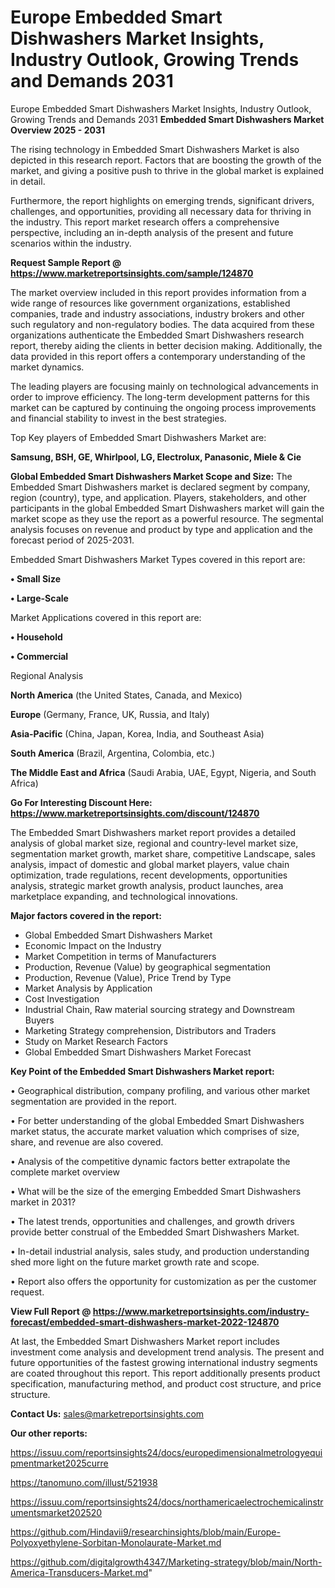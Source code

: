 # Europe Embedded Smart Dishwashers Market Insights, Industry Outlook, Growing Trends and Demands 2031
 Europe Embedded Smart Dishwashers Market Insights, Industry Outlook, Growing Trends and Demands 2031
<Strong> Embedded Smart Dishwashers Market Overview 2025 - 2031</strong>

The rising technology in Embedded Smart Dishwashers Market is also depicted in this research report. Factors that are boosting the growth of the market, and giving a positive push to thrive in the global market is explained in detail.

Furthermore, the report highlights on emerging trends, significant drivers, challenges, and opportunities, providing all necessary data for thriving in the industry. This report market research offers a comprehensive perspective, including an in-depth analysis of the present and future scenarios within the industry.

<strong>Request Sample Report @ <a href=https://www.marketreportsinsights.com/sample/124870>https://www.marketreportsinsights.com/sample/124870</a></strong>

The market overview included in this report provides information from a wide range of resources like government organizations, established companies, trade and industry associations, industry brokers and other such regulatory and non-regulatory bodies. The data acquired from these organizations authenticate the Embedded Smart Dishwashers research report, thereby aiding the clients in better decision making. Additionally, the data provided in this report offers a contemporary understanding of the market dynamics.

The leading players are focusing mainly on technological advancements in order to improve efficiency. The long-term development patterns for this market can be captured by continuing the ongoing process improvements and financial stability to invest in the best strategies.

Top Key players of Embedded Smart Dishwashers Market are:

<strong>Samsung, BSH, GE, Whirlpool, LG, Electrolux, Panasonic, Miele & Cie</strong>

<strong><b>Global Embedded Smart Dishwashers Market Scope and Size:</b></strong>
The Embedded Smart Dishwashers market is declared segment by company, region (country), type, and application. Players, stakeholders, and other participants in the global Embedded Smart Dishwashers market will gain the market scope as they use the report as a powerful resource. The segmental analysis focuses on revenue and product by type and application and the forecast period of 2025-2031.

Embedded Smart Dishwashers Market Types covered in this report are:

<strong>• Small Size

• Large-Scale</strong>

Market Applications covered in this report are:

<strong>• Household

• Commercial</strong> 

Regional Analysis

<strong>North America</strong> (the United States, Canada, and Mexico)

<strong>Europe</strong> (Germany, France, UK, Russia, and Italy)

<strong>Asia-Pacific</strong> (China, Japan, Korea, India, and Southeast Asia)

<strong>South America</strong> (Brazil, Argentina, Colombia, etc.)

<strong>The Middle East and Africa</strong> (Saudi Arabia, UAE, Egypt, Nigeria, and South Africa)

<strong>Go For Interesting Discount Here: <a href=https://www.marketreportsinsights.com/discount/124870>https://www.marketreportsinsights.com/discount/124870</a></strong>

The Embedded Smart Dishwashers market report provides a detailed analysis of global market size, regional and country-level market size, segmentation market growth, market share, competitive Landscape, sales analysis, impact of domestic and global market players, value chain optimization, trade regulations, recent developments, opportunities analysis, strategic market growth analysis, product launches, area marketplace expanding, and technological innovations.

<strong><b>Major factors covered in the report:</b></strong>
<ul>
  <li>Global Embedded Smart Dishwashers Market </li>
  <li>Economic Impact on the Industry</li>
  <li>Market Competition in terms of Manufacturers</li>
  <li>Production, Revenue (Value) by geographical segmentation</li>
  <li>Production, Revenue (Value), Price Trend by Type</li>
  <li>Market Analysis by Application</li>
  <li>Cost Investigation</li>
  <li>Industrial Chain, Raw material sourcing strategy and Downstream Buyers</li>
  <li>Marketing Strategy comprehension, Distributors and Traders</li>
  <li>Study on Market Research Factors</li>
  <li>Global Embedded Smart Dishwashers Market Forecast</li>
</ul>

<strong><b>Key Point of the Embedded Smart Dishwashers Market report:</b></strong>

• Geographical distribution, company profiling, and various other market segmentation are provided in the report.

• For better understanding of the global Embedded Smart Dishwashers market status, the accurate market valuation which comprises of size, share, and revenue are also covered.

• Analysis of the competitive dynamic factors better extrapolate the complete market overview

• What will be the size of the emerging Embedded Smart Dishwashers market in 2031?

• The latest trends, opportunities and challenges, and growth drivers provide better construal of the Embedded Smart Dishwashers Market.

• In-detail industrial analysis, sales study, and production understanding shed more light on the future market growth rate and scope.

• Report also offers the opportunity for customization as per the customer request.

<strong><b>View Full Report @ <a href=https://www.marketreportsinsights.com/industry-forecast/embedded-smart-dishwashers-market-2022-124870>https://www.marketreportsinsights.com/industry-forecast/embedded-smart-dishwashers-market-2022-124870</a></b></strong>


At last, the Embedded Smart Dishwashers Market report includes investment come analysis and development trend analysis. The present and future opportunities of the fastest growing international industry segments are coated throughout this report. This report additionally presents product specification, manufacturing method, and product cost structure, and price structure.

<strong>Contact Us:</strong>
sales@marketreportsinsights.com

<strong>Our other reports:</strong>

<a href=https://issuu.com/reportsinsights24/docs/europedimensionalmetrologyequipmentmarket2025curre>https://issuu.com/reportsinsights24/docs/europedimensionalmetrologyequipmentmarket2025curre</a>

<a href=https://tanomuno.com/illust/521938>https://tanomuno.com/illust/521938</a>

<a href=https://issuu.com/reportsinsights24/docs/northamericaelectrochemicalinstrumentsmarket202520>https://issuu.com/reportsinsights24/docs/northamericaelectrochemicalinstrumentsmarket202520</a>

<a href=https://github.com/Hindavii9/researchinsights/blob/main/Europe-Polyoxyethylene-Sorbitan-Monolaurate-Market.md>https://github.com/Hindavii9/researchinsights/blob/main/Europe-Polyoxyethylene-Sorbitan-Monolaurate-Market.md</a>

<a href=https://github.com/digitalgrowth4347/Marketing-strategy/blob/main/North-America-Transducers-Market.md>https://github.com/digitalgrowth4347/Marketing-strategy/blob/main/North-America-Transducers-Market.md</a>"
